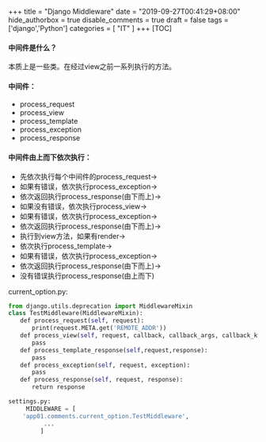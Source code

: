 +++
title = "Django Middleware"
date = "2019-09-27T00:41:29+08:00"
hide_authorbox = true
disable_comments = true
draft = false
tags = ['django','Python']
categories = [
    "IT"
]
+++
[TOC]

#### 中间件是什么？
 本质上是一些类。在经过view之前一系列执行的方法。
 
#### 中间件：
* process_request
* process_view
* process_template
* process_exception
* process_response
 
 
#### 中间件由上而下依次执行：   
* 先依次执行每个中间件的process_request-> 
* 如果有错误，依次执行process_exception->
* 依次返回执行process_response(由下而上)-> 
* 如果没有错误，依次执行process_view->
* 如果有错误，依次执行process_exception->
* 依次返回执行process_response(由下而上)->
* 执行到view方法，如果有render->
* 依次执行process_template->
* 如果有错误，依次执行process_exception->
* 依次返回执行process_response(由下而上)->
* 没有错误执行process_response(由上而下)
 
current_option.py:

```python 
from django.utils.deprecation import MiddlewareMixin
class TestMiddleware(MiddlewareMixin):
　　def process_request(self, request):
　　　　print(request.META.get('REMOTE_ADDR'))
　　def process_view(self, request, callback, callback_args, callback_kwargs):
　　　　pass
　　def process_template_response(self,request,response):
　　　　pass
　　def process_exception(self, request, exception):
　　　　pass
　　def process_response(self, request, response):
　　　　return response
```
```python
settings.py:
     MIDDLEWARE = [
    'app01.comments.current_option.TestMiddleware',
          ...
         ]
```